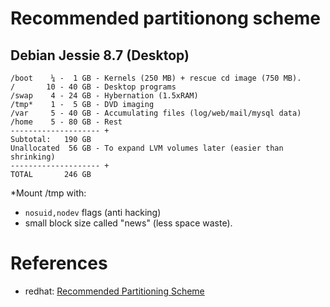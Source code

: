 # Recommended partitionong scheme

## Debian Jessie 8.7 (Desktop)

```
/boot    ¼ -  1 GB - Kernels (250 MB) + rescue cd image (750 MB).
/       10 - 40 GB - Desktop programs
/swap    4 - 24 GB - Hybernation (1.5xRAM)
/tmp*    1 -  5 GB - DVD imaging
/var     5 - 40 GB - Accumulating files (log/web/mail/mysql data)
/home    5 - 80 GB - Rest
-------------------- +
Subtotal:   190 GB
Unallocated  56 GB - To expand LVM volumes later (easier than shrinking)
-------------------- +
TOTAL       246 GB
```

*Mount /tmp with:
 - `nosuid,nodev` flags (anti hacking)
 - small block size called "news" (less space waste).


# References

- redhat: [Recommended Partitioning Scheme][1]


<!-- REFERENCES -->

[1]:https://access.redhat.com/documentation/en-US/Red_Hat_Enterprise_Linux/6/html/Installation_Guide/s2-diskpartrecommend-ppc.html#id4394007
